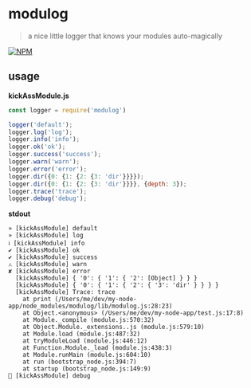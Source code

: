 # modulog

> a nice little logger that knows your modules auto-magically

[![NPM][1]][2]


## usage

**kickAssModule.js**

```js
const logger = require('modulog')

logger('default');
logger.log('log');
logger.info('info');
logger.ok('ok');
logger.success('success');
logger.warn('warn');
logger.error('error');
logger.dir({0: {1: {2: {3: 'dir'}}}});
logger.dir({0: {1: {2: {3: 'dir'}}}}, {depth: 3});
logger.trace('trace');
logger.debug('debug');
```

**stdout**

```commandline
» [kickAssModule] default
» [kickAssModule] log
ℹ [kickAssModule] info
✔ [kickAssModule] ok
✔ [kickAssModule] success
⚠ [kickAssModule] warn
✘ [kickAssModule] error
  [kickAssModule] { '0': { '1': { '2': [Object] } } }
  [kickAssModule] { '0': { '1': { '2': { '3': 'dir' } } } }
  [kickAssModule] Trace: trace
    at print (/Users/me/dev/my-node-app/node_modules/modulog/lib/modulog.js:28:23)
    at Object.<anonymous> (/Users/me/dev/my-node-app/test.js:17:8)
    at Module._compile (module.js:570:32)
    at Object.Module._extensions..js (module.js:579:10)
    at Module.load (module.js:487:32)
    at tryModuleLoad (module.js:446:12)
    at Function.Module._load (module.js:438:3)
    at Module.runMain (module.js:604:10)
    at run (bootstrap_node.js:394:7)
    at startup (bootstrap_node.js:149:9)
🐞 [kickAssModule] debug
```




[1]: https://img.shields.io/npm/v/modulog.svg?style=flat-square
[2]: https://www.npmjs.com/package/modulog